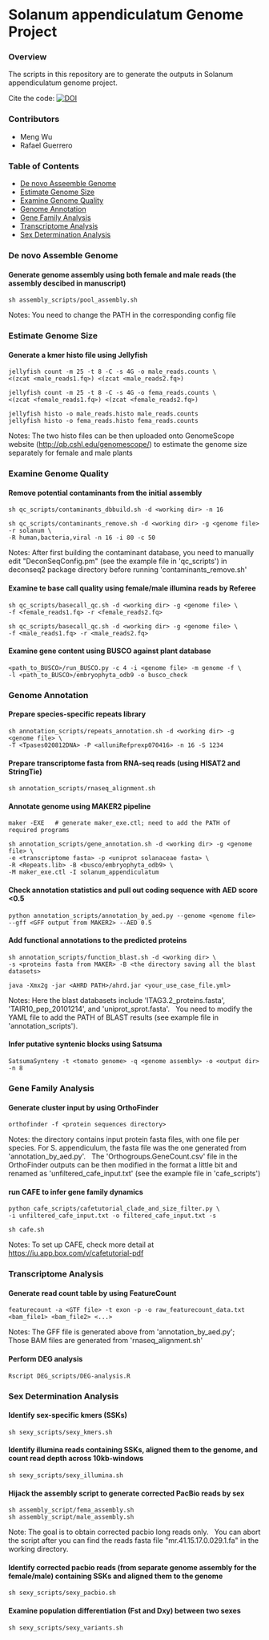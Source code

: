 Solanum appendiculatum Genome Project
=================


### Overview
The scripts in this repository are to generate the outputs in Solanum appendiculatum genome project. 

Cite the code: [![DOI](https://zenodo.org/badge/335422963.svg)](https://zenodo.org/badge/latestdoi/335422963)


### Contributors 
* Meng Wu
* Rafael Guerrero


### Table of Contents
* [De novo Asseemble Genome](#de-novo-assemble-genome)
* [Estimate Genome Size](#estimate-genome-size)
* [Examine Genome Quality](#examine-genome-quality)
* [Genome Annotation](#genome-annotation)
* [Gene Family Analysis](#gene-family-analysis)
* [Transcriptome Analysis](#transcriptome-analysis)
* [Sex Determination Analysis](#sex-determination-analysis)


### De novo Assemble Genome

#### Generate genome assembly using both female and male reads (the assembly descibed in manuscript)  
```
sh assembly_scripts/pool_assembly.sh 
```
Notes: You need to change the PATH in the corresponding config file


### Estimate Genome Size

#### Generate a kmer histo file using Jellyfish
```
jellyfish count -m 25 -t 8 -C -s 4G -o male_reads.counts \
<(zcat <male_reads1.fq>) <(zcat <male_reads2.fq>)

jellyfish count -m 25 -t 8 -C -s 4G -o fema_reads.counts \
<(zcat <female_reads1.fq>) <(zcat <female_reads2.fq>)

jellyfish histo -o male_reads.histo male_reads.counts
jellyfish histo -o fema_reads.histo fema_reads.counts
```
Notes: The two histo files can be then uploaded onto GenomeScope website (http://qb.cshl.edu/genomescope/) to estimate the genome size separately for female and male plants 


### Examine Genome Quality 

#### Remove potential contaminants from the initial assembly
```
sh qc_scripts/contaminants_dbbuild.sh -d <working dir> -n 16   

sh qc_scripts/contaminants_remove.sh -d <working dir> -g <genome file> -r solanum \
-R human,bacteria,viral -n 16 -i 80 -c 50
```
Notes: After first building the contaminant database, you need to manually edit "DeconSeqConfig.pm" (see the example file in 'qc_scripts') in deconseq2 package directory before running 'contaminants_remove.sh'

#### Examine te base call quality using female/male illumina reads by Referee 
```
sh qc_scripts/basecall_qc.sh -d <working dir> -g <genome file> \
-f <female_reads1.fq> -r <female_reads2.fq>

sh qc_scripts/basecall_qc.sh -d <working dir> -g <genome file> \
-f <male_reads1.fq> -r <male_reads2.fq>
```

#### Examine gene content using BUSCO against plant database
```
<path_to_BUSCO>/run_BUSCO.py -c 4 -i <genome file> -m genome -f \
-l <path_to_BUSCO>/embryophyta_odb9 -o busco_check
```


### Genome Annotation

#### Prepare species-specific repeats library
```
sh annotation_scripts/repeats_annotation.sh -d <working dir> -g <genome file> \
-T <Tpases020812DNA> -P <alluniRefprexp070416> -n 16 -S 1234
```

#### Prepare transcriptome fasta from RNA-seq reads (using HISAT2 and StringTie)
```
sh annotation_scripts/rnaseq_alignment.sh
```

#### Annotate genome using MAKER2 pipeline
```
maker -EXE   # generate maker_exe.ctl; need to add the PATH of required programs

sh annotation_scripts/gene_annotation.sh -d <working dir> -g <genome file> \
-e <transcriptome fasta> -p <uniprot solanaceae fasta> \
-R <Repeats.lib> -B <busco/embryophyta_odb9> \
-M maker_exe.ctl -I solanum_appendiculatum 
```

#### Check annotation statistics and pull out coding sequence with AED score <0.5
```
python annotation_scripts/annotation_by_aed.py --genome <genome file> --gff <GFF output from MAKER2> --AED 0.5
```

#### Add functional annotations to the predicted proteins
```
sh annotation_scripts/function_blast.sh -d <working dir> \
-s <proteins fasta from MAKER> -B <the directory saving all the blast datasets>

java -Xmx2g -jar <AHRD PATH>/ahrd.jar <your_use_case_file.yml>
```
Notes: Here the blast databasets include 'ITAG3.2_proteins.fasta', 'TAIR10_pep_20101214', and 'uniprot_sprot.fasta'. &nbsp; You need to modify the YAML file to add the PATH of BLAST results (see example file in 'annotation_scripts').

#### Infer putative syntenic blocks using Satsuma
```
SatsumaSynteny -t <tomato genome> -q <genome assembly> -o <output dir> -n 8
```


### Gene Family Analysis

#### Generate cluster input by using OrthoFinder
```
orthofinder -f <protein sequences directory>
```
Notes: the directory contains input protein fasta files, with one file per species.  For S. appendiculum, the fasta file was the one generated from 'annotation_by_aed.py'. &nbsp; The 'Orthogroups.GeneCount.csv' file in the OrthoFinder outputs can be then modified in the format a little bit and renamed as 'unfiltered_cafe_input.txt' (see the example file in 'cafe_scripts') 

#### run CAFE to infer gene family dynamics
```
python cafe_scripts/cafetutorial_clade_and_size_filter.py \
-i unfiltered_cafe_input.txt -o filtered_cafe_input.txt -s

sh cafe.sh
```
Notes: To set up CAFE, check more detail at https://iu.app.box.com/v/cafetutorial-pdf


### Transcriptome Analysis

#### Generate read count table by using FeatureCount 
```
featurecount -a <GTF file> -t exon -p -o raw_featurecount_data.txt <bam_file1> <bam_file2> <...>
```
Notes: The GFF file is generated above from 'annotation_by_aed.py'; &nbsp; Those BAM files are generated from 'rnaseq_alignment.sh'

#### Perform DEG analysis
```
Rscript DEG_scripts/DEG-analysis.R
```


### Sex Determination Analysis

#### Identify sex-specific kmers (SSKs)
```
sh sexy_scripts/sexy_kmers.sh
```

#### Identify illumina reads containing SSKs, aligned them to the genome, and count read depth across 10kb-windows
```
sh sexy_scripts/sexy_illumina.sh
```

#### Hijack the assembly script to generate corrected PacBio reads by sex
```
sh assembly_script/fema_assembly.sh
sh assembly_script/male_assembly.sh
```
Note: The goal is to obtain corrected pacbio long reads only. &nbsp; You can abort the script after you can find the reads fasta file "mr.41.15.17.0.029.1.fa" in the working directory.

#### Identify corrected pacbio reads (from separate genome assembly for the female/male) containing SSKs and aligned them to the genome
```
sh sexy_scripts/sexy_pacbio.sh
```

#### Examine population differentiation (Fst and Dxy) between two sexes
```
sh sexy_scripts/sexy_variants.sh
```

</br>
